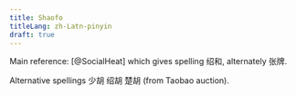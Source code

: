 ```yaml
---
title: Shaofo
titleLang: zh-Latn-pinyin
draft: true
---
```


Main reference: [@SocialHeat] which gives spelling 绍和, alternately 张牌.

Alternative spellings 少胡 绍胡 楚胡 (from Taobao auction).
